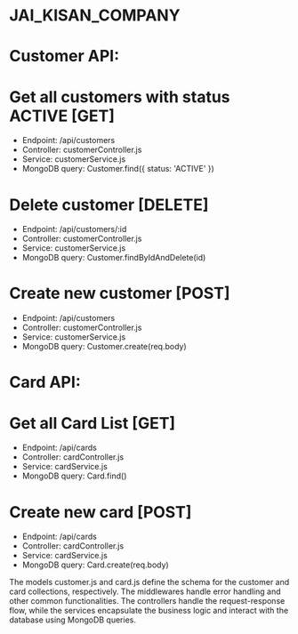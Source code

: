 # JAI_KISAN_COMPANY

# Customer API:

# Get all customers with status ACTIVE [GET]

* Endpoint: /api/customers
* Controller: customerController.js
* Service: customerService.js
* MongoDB query: Customer.find({ status: 'ACTIVE' })

# Delete customer [DELETE]

* Endpoint: /api/customers/:id
* Controller: customerController.js
* Service: customerService.js
* MongoDB query: Customer.findByIdAndDelete(id)

# Create new customer [POST]

* Endpoint: /api/customers
* Controller: customerController.js
* Service: customerService.js
* MongoDB query: Customer.create(req.body)

# Card API:

# Get all Card List [GET]

* Endpoint: /api/cards
* Controller: cardController.js
* Service: cardService.js
* MongoDB query: Card.find()
# Create new card [POST]

* Endpoint: /api/cards
* Controller: cardController.js
* Service: cardService.js
* MongoDB query: Card.create(req.body)

The models customer.js and card.js define the schema for the customer and card collections, respectively. The middlewares handle error handling and other common functionalities. The controllers handle the request-response flow, while the services encapsulate the business logic and interact with the database using MongoDB queries.
